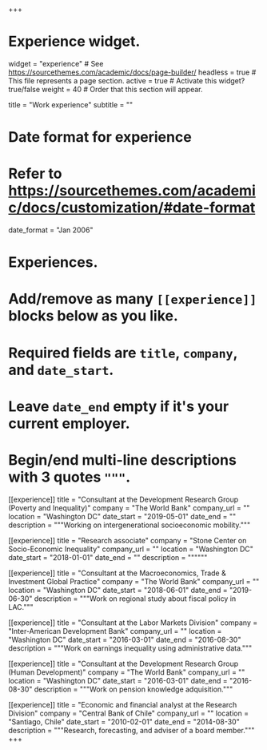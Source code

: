 +++
# Experience widget.
widget = "experience"  # See https://sourcethemes.com/academic/docs/page-builder/
headless = true  # This file represents a page section.
active = true  # Activate this widget? true/false
weight = 40  # Order that this section will appear.

title = "Work experience"
subtitle = ""

# Date format for experience
#   Refer to https://sourcethemes.com/academic/docs/customization/#date-format
date_format = "Jan 2006"

# Experiences.
#   Add/remove as many `[[experience]]` blocks below as you like.
#   Required fields are `title`, `company`, and `date_start`.
#   Leave `date_end` empty if it's your current employer.
#   Begin/end multi-line descriptions with 3 quotes `"""`.
[[experience]]
  title = "Consultant at the Development Research Group (Poverty and Inequality)"
  company = "The World Bank"
  company_url = ""
  location = "Washington DC"
  date_start = "2019-05-01"
  date_end = ""
  description = """Working on intergenerational socioeconomic mobility."""

[[experience]]
  title = "Research associate"
  company = "Stone Center on Socio-Economic Inequality"
  company_url = ""
  location = "Washington DC"
  date_start = "2018-01-01"
  date_end = ""
  description = """"""

[[experience]]
  title = "Consultant at the Macroeconomics, Trade & Investment Global Practice"
  company = "The World Bank"
  company_url = ""
  location = "Washington DC"
  date_start = "2018-06-01"
  date_end = "2019-06-30"
  description = """Work on regional study about fiscal policy in LAC."""

[[experience]]
  title = "Consultant at the Labor Markets Division"
  company = "Inter-American Development Bank"
  company_url = ""
  location = "Washington DC"
  date_start = "2016-03-01"
  date_end = "2016-08-30"
  description = """Work on earnings inequality using administrative data."""

[[experience]]
  title = "Consultant at the Development Research Group (Human Development)"
  company = "The World Bank"
  company_url = ""
  location = "Washington DC"
  date_start = "2016-03-01"
  date_end = "2016-08-30"
  description = """Work on pension knowledge adquisition."""

[[experience]]
  title = "Economic and financial analyst at the Research Division"
  company = "Central Bank of Chile"
  company_url = ""
  location = "Santiago, Chile"
  date_start = "2010-02-01"
  date_end = "2014-08-30"
  description = """Research, forecasting, and adviser of a board member."""
+++
